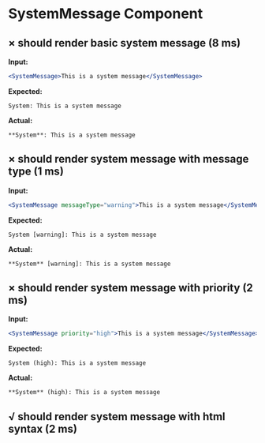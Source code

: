 # SystemMessage Component

## × should render basic system message (8 ms)
**Input:**
```jsx
<SystemMessage>This is a system message</SystemMessage>
```

**Expected:**
```
System: This is a system message
```

**Actual:**
```
**System**: This is a system message
```

## × should render system message with message type (1 ms)
**Input:**
```jsx
<SystemMessage messageType="warning">This is a system message</SystemMessage>
```

**Expected:**
```
System [warning]: This is a system message
```

**Actual:**
```
**System** [warning]: This is a system message
```

## × should render system message with priority (2 ms)
**Input:**
```jsx
<SystemMessage priority="high">This is a system message</SystemMessage>
```

**Expected:**
```
System (high): This is a system message
```

**Actual:**
```
**System** (high): This is a system message
```

## √ should render system message with html syntax (2 ms)
